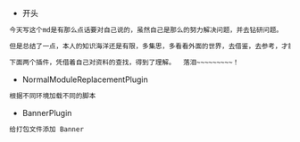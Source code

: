 - 开头

```tex
今天写这个md是有那么点话要对自己说的，虽然自己是那么的努力解决问题，并去钻研问题。

但是总结了一点，本人的知识海洋还是有限，多集思，多看看外面的世界，去借鉴，去参考，才能变得非常厉害。

下面两个插件，凭借着自己对资料的查找，得到了理解。  落泪~~~~~~~~~！
```

- NormalModuleReplacementPlugin

```tex
根据不同环境加载不同的脚本
```

- BannerPlugin

```tex
给打包文件添加 Banner
```

